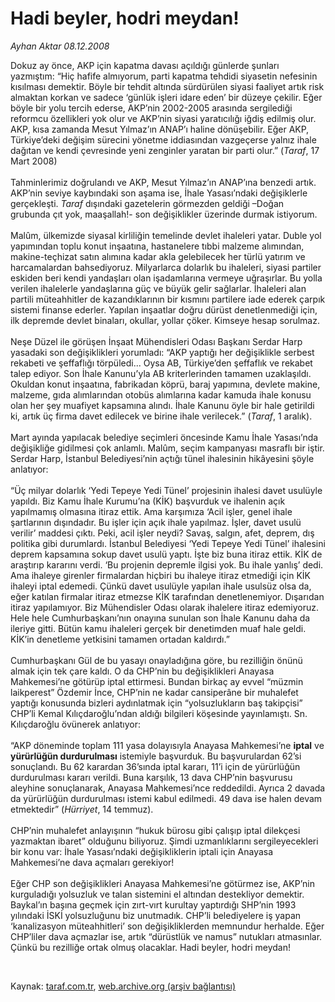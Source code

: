 # Hadi beyler, hodri meydan!

*Ayhan Aktar 08.12.2008*

<div class="taraf_structure_2col_1zq">
<div class="margen_n">



 <p>Dokuz ay önce, AKP için kapatma davası açıldığı günlerde şunları yazmıştım: “Hiç hafife almıyorum, parti kapatma tehdidi siyasetin nefesinin kısılması demektir. Böyle bir tehdit altında sürdürülen siyasi faaliyet artık risk almaktan korkan ve sadece ‘günlük işleri idare eden’ bir düzeye çekilir. Eğer böyle bir yolu tercih ederse, AKP’nin 2002-2005 arasında sergilediği reformcu özellikleri yok olur ve AKP’nin siyasi yaratıcılığı iğdiş edilmiş olur. AKP, kısa zamanda Mesut Yılmaz’ın ANAP’ı haline dönüşebilir. Eğer AKP, Türkiye’deki değişim sürecini yönetme iddiasından vazgeçerse yalnız ihale dağıtan ve kendi çevresinde yeni zenginler yaratan bir parti olur.” (<i>Taraf</i>, 17 Mart 2008) <br/><br/>Tahminlerimiz doğrulandı ve AKP, Mesut Yılmaz’ın ANAP’ına benzedi artık. AKP’nin seviye kaybındaki son aşama ise, İhale Yasası’ndaki değişiklerle gerçekleşti. <i>Taraf</i> dışındaki gazetelerin görmezden geldiği –Doğan grubunda çıt yok, maaşallah!- son değişiklikler üzerinde durmak istiyorum. <br/><br/>Malûm, ülkemizde siyasal kirliliğin temelinde devlet ihaleleri yatar. Duble yol yapımından toplu konut inşaatına, hastanelere tıbbi malzeme alımından, makine-teçhizat satın alımına kadar akla gelebilecek her türlü yatırım ve harcamalardan bahsediyoruz. Milyarlarca dolarlık bu ihaleleri, siyasi partiler eskiden beri kendi yandaşları olan işadamlarına vermeye uğraşırlar. Bu yolla verilen ihalelerle yandaşlarına güç ve büyük gelir sağlarlar. İhaleleri alan partili müteahhitler de kazandıklarının bir kısmını partilere iade ederek çarpık sistemi finanse ederler. Yapılan inşaatlar doğru dürüst denetlenmediği için, ilk depremde devlet binaları, okullar, yollar çöker. Kimseye hesap sorulmaz. <br/><br/>Neşe Düzel ile görüşen İnşaat Mühendisleri Odası Başkanı Serdar Harp yasadaki son değişiklikleri yorumladı: “AKP yaptığı her değişiklikle serbest rekabeti ve şeffaflığı törpüledi... Oysa AB, Türkiye’den şeffaflık ve rekabet talep ediyor. Son İhale Kanunu’yla AB kriterlerinden tamamen uzaklaşıldı. Okuldan konut inşaatına, fabrikadan köprü, baraj yapımına, devlete makine, malzeme, gıda alımlarından otobüs alımlarına kadar kamuda ihale konusu olan her şey muafiyet kapsamına alındı. İhale Kanunu öyle bir hale getirildi ki, artık üç firma davet edilecek ve birine ihale verilecek.” (<i>Taraf</i>, 1 aralık). <br/><br/>Mart ayında yapılacak belediye seçimleri öncesinde Kamu İhale Yasası’nda değişikliğe gidilmesi çok anlamlı. Malûm, seçim kampanyası masraflı bir iştir. Serdar Harp, İstanbul Belediyesi’nin açtığı tünel ihalesinin hikâyesini şöyle anlatıyor: <br/><br/>“Üç milyar dolarlık ‘Yedi Tepeye Yedi Tünel’ projesinin ihalesi davet usulüyle yapıldı. Biz Kamu İhale Kurumu’na (KİK) başvurduk ve ihalenin açık yapılmamış olmasına itiraz ettik. Ama karşımıza ‘Acil işler, genel ihale şartlarının dışındadır. Bu işler için açık ihale yapılmaz. İşler, davet usulü verilir’ maddesi çıktı. Peki, acil işler neydi? Savaş, salgın, afet, deprem, dış politika gibi durumlardı. İstanbul Belediyesi ‘Yedi Tepeye Yedi Tünel’ ihalesini deprem kapsamına sokup davet usulü yaptı. İşte biz buna itiraz ettik. KİK de araştırıp kararını verdi. ‘Bu projenin depremle ilgisi yok. Bu ihale yanlış’ dedi. Ama ihaleye girenler firmalardan hiçbiri bu ihaleye itiraz etmediği için KİK ihaleyi iptal edemedi. Çünkü davet usulüyle yapılan ihale usulsüz olsa da, eğer katılan firmalar itiraz etmezse KİK tarafından denetlenemiyor. Dışarıdan itiraz yapılamıyor. Biz Mühendisler Odası olarak ihalelere itiraz edemiyoruz. Hele hele Cumhurbaşkanı’nın onayına sunulan son İhale Kanunu daha da ileriye gitti. Bütün kamu ihaleleri gerçek bir denetimden muaf hale geldi. KİK’in denetleme yetkisini tamamen ortadan kaldırdı.” <br/><br/>Cumhurbaşkanı Gül de bu yasayı onayladığına göre, bu rezilliğin önünü almak için tek çare kaldı. O da CHP’nin bu değişiklikleri Anayasa Mahkemesi’ne götürüp iptal ettirmesi. Bundan birkaç ay evvel “müzmin laikperest” Özdemir İnce, CHP’nin ne kadar cansiperâne bir muhalefet yaptığı konusunda bizleri aydınlatmak için “yolsuzlukların baş takipçisi” CHP’li Kemal Kılıçdaroğlu’ndan aldığı bilgileri köşesinde yayınlamıştı. Sn. Kılıçdaroğlu övünerek anlatıyor: <br/><br/>“AKP döneminde toplam 111 yasa dolayısıyla Anayasa Mahkemesi’ne <b>iptal</b> ve <b>yürürlüğün durdurulması</b> istemiyle başvurduk. Bu başvurulardan 62’si sonuçlandı. Bu 62 karardan 36’sında iptal kararı, 11’i için de yürürlüğün durdurulması kararı verildi. Buna karşılık, 13 dava CHP’nin başvurusu aleyhine sonuçlanarak, Anayasa Mahkemesi’nce reddedildi. Ayrıca 2 davada da yürürlüğün durdurulması istemi kabul edilmedi. 49 dava ise halen devam etmektedir” (<i>Hürriyet</i>, 14 temmuz). <br/><br/>CHP’nin muhalefet anlayışının “hukuk bürosu gibi çalışıp iptal dilekçesi yazmaktan ibaret” olduğunu biliyoruz. Şimdi uzmanlıklarını sergileyecekleri bir konu var: İhale Yasası’ndaki değişikliklerin iptali için Anayasa Mahkemesi’ne dava açmaları gerekiyor! <br/><br/>Eğer CHP son değişiklikleri Anayasa Mahkemesi’ne götürmez ise, AKP’nin kurguladığı yolsuzluk ve talan sistemini el altından destekliyor demektir. Baykal’ın başına geçmek için zırt-vırt kurultay yaptırdığı SHP’nin 1993 yılındaki İSKİ yolsuzluğunu biz unutmadık. CHP’li belediyelere iş yapan ‘kanalizasyon müteahhitleri’ son değişikliklerden memnundur herhalde. Eğer CHP’liler dava açmazlar ise, artık “dürüstlük ve namus” nutukları atmasınlar. Çünkü bu rezilliğe ortak olmuş olacaklar. Hadi beyler, hodri meydan!</p>

<br/>


<div id="taraf_not">
</div>

</div>


</div>

Kaynak: [taraf.com.tr](http://www.taraf.com.tr:80/makale/3021.htm), [web.archive.org (arşiv bağlantısı)](http://web.archive.org/web/20090321021851/http://www.taraf.com.tr:80/makale/3021.htm)
